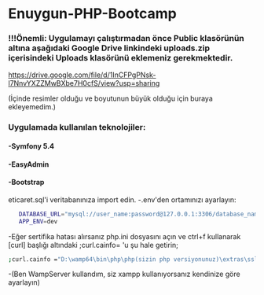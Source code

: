 # Enuygun-PHP-Bootcamp

### !!!Önemli: Uygulamayı çalıştırmadan önce Public klasörünün altına aşağıdaki Google Drive linkindeki uploads.zip içerisindeki Uploads klasörünü eklemeniz gerekmektedir. 

https://drive.google.com/file/d/1InCFPgPNsk-l7NnvYXZZMwBXbe7H0cfS/view?usp=sharing

(İçinde resimler olduğu ve boyutunun büyük olduğu için buraya ekleyemedim.)

### Uygulamada kullanılan teknolojiler:
#### -Symfony 5.4
#### -EasyAdmin
#### -Bootstrap

eticaret.sql'i veritabanınıza import edin.
-.env'den ortamınızı ayarlayın:
 ```bash
    DATABASE_URL="mysql://user_name:password@127.0.0.1:3306/database_name?serverVersion=mariadb-10.5.6"
    APP_ENV=dev
 ```

-Eğer sertifika hatası alırsanız php.ini dosyasını açın ve ctrl+f kullanarak [curl] başlığı altındaki ;curl.cainfo= 'u şu hale getirin;
```bash
;curl.cainfo ="D:\wamp64\bin\php\php(sizin php versiyonunuz)\extras\ssl\cacert.pem"
```

-(Ben WampServer kullandım, siz xampp kullanıyorsanız kendinize göre ayarlayın)

